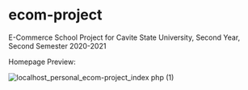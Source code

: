 # ecom-project
E-Commerce School Project for Cavite State University, Second Year, Second Semester 2020-2021

Homepage Preview: 

![localhost_personal_ecom-project_index php (1)](https://user-images.githubusercontent.com/55197203/117821867-9176f000-b29e-11eb-8505-5a766d5136bf.png)

